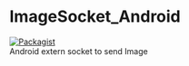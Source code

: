 # ImageSocket_Android
[![Packagist](https://img.shields.io/packagist/l/doctrine/orm.svg?maxAge=2592000)]()</br>
Android extern socket to send Image
